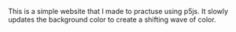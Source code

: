 This is a simple website that I made to practuse using p5js. It slowly updates the background color to create a shifting wave of color.
